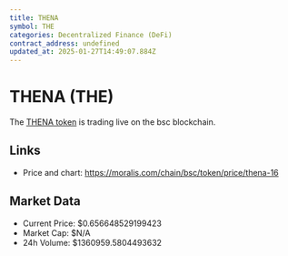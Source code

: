 ```yaml
---
title: THENA
symbol: THE
categories: Decentralized Finance (DeFi)
contract_address: undefined
updated_at: 2025-01-27T14:49:07.884Z
---
```


# THENA (THE)
The [THENA token](https://moralis.com/chain/bsc/token/price/thena-16) is trading live on the bsc blockchain.

## Links
- Price and chart: https://moralis.com/chain/bsc/token/price/thena-16

## Market Data
- Current Price: $0.656648529199423
- Market Cap: $N/A
- 24h Volume: $1360959.5804493632
